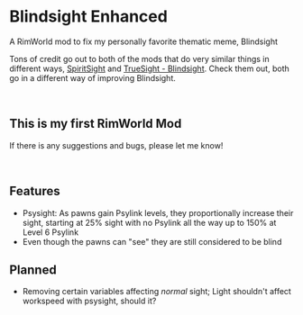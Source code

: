 # Blindsight Enhanced

A RimWorld mod to fix my personally favorite thematic meme, Blindsight

Tons of credit go out to both of the mods that do very similar things in different ways,
[SpiritSight](https://steamcommunity.com/sharedfiles/filedetails/?id=2554648023) and [TrueSight - Blindsight](https://steamcommunity.com/sharedfiles/filedetails/?id=2555271662). Check them out, both go in a different way of improving Blindsight.

<br/>

## This is my first RimWorld Mod
If there is any suggestions and bugs, please let me know!

<br/>

## Features
- Psysight: As pawns gain Psylink levels, they proportionally increase their sight, starting at
25% sight with no Psylink all the way up to 150% at Level 6 Psylink
- Even though the pawns can "see" they are still considered to be blind

## Planned
- Removing certain variables affecting *normal* sight; Light shouldn't affect workspeed with psysight, should it? 